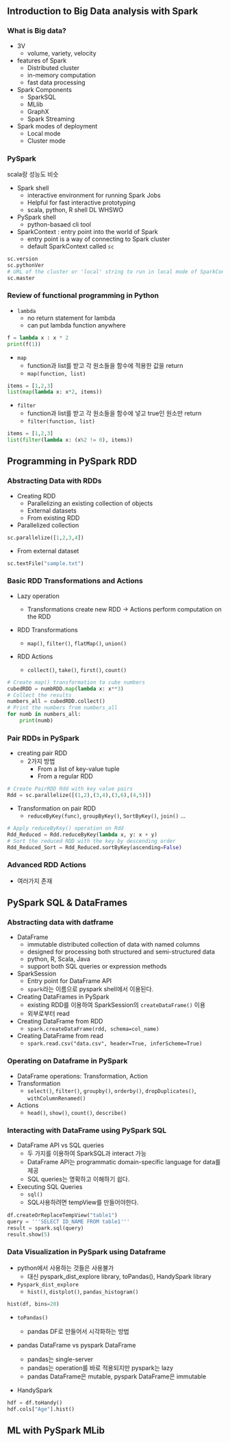## Introduction to Big Data analysis with Spark
### What is Big data?
- 3V
  - volume, variety, velocity
- features of Spark
  - Distributed cluster
  - in-memory computation
  - fast data processing
- Spark Components
  - SparkSQL
  - MLlib
  - GraphX
  - Spark Streaming
- Spark modes of deployment
  - Local mode 
  - Cluster mode

### PySpark
scala랑 성능도 비슷

- Spark shell
  - interactive environment for running Spark Jobs
  - Helpful for fast interactive prototyping 
  - scala, python, R shell DL WHSWO
- PySpark shell
  - python-basaed cli tool
- SparkContext : entry point into the world of Spark
  - entry point is a way of connecting to Spark cluster
  - default SparkContext called `sc`

```python
sc.version
sc.pythonVer
# URL of the cluster or 'local' string to run in local mode of SparkContext
sc.master
```

### Review of functional programming in Python
- `lambda`
  - no return statement for lambda
  - can put lambda function anywhere

```python
f = lambda x : x * 2
print(f(1))
```

- `map`
  - function과 list를 받고 각 원소들을 함수에 적용한 값을 return
  - `map(function, list)`

```python
items = [1,2,3]
list(map(lambda x: x*2, items))
```

- `filter`
  - function과 list를 받고 각 원소들을 함수에 넣고 true인 원소만 return
  - `filter(function, list)`

```python
items = [1,2,3]
list(filter(lambda x: (x%2 != 0), items))
```

## Programming in PySpark RDD

### Abstracting Data with RDDs
- Creating RDD
  - Parallelizing an existing collection of objects
  - External datasets
  - From existing RDD
- Parallelized collection
```python
sc.parallelize([1,2,3,4])
```
- From external dataset
```python
sc.textFile("sample.txt")
```

### Basic RDD Transformations and Actions
- Lazy operation
  - Transformations create new RDD -> Actions perform computation on the RDD

- RDD Transformations
  - `map()`, `filter()`, `flatMap()`, `union()`
- RDD Actions
  - `collect()`, `take()`, `first()`, `count()`

```python
# Create map() transformation to cube numbers
cubedRDD = numbRDD.map(lambda x: x**3)
# Collect the results
numbers_all = cubedRDD.collect()
# Print the numbers from numbers_all
for numb in numbers_all:
	print(numb)
```

### Pair RDDs in PySpark
- creating pair RDD
  - 2가지 방법
    - From a list of key-value tuple
    - From a regular RDD

```python
# Create PairRDD Rdd with key value pairs
Rdd = sc.parallelize([(1,2),(3,4),(3,6),(4,5)])
```
- Transformation on pair RDD
  - `reduceByKey(func)`, `groupByKey()`, `SortByKey()`, `join()` ...

```python
# Apply reduceByKey() operation on Rdd
Rdd_Reduced = Rdd.reduceByKey(lambda x, y: x + y)
# Sort the reduced RDD with the key by descending order
Rdd_Reduced_Sort = Rdd_Reduced.sortByKey(ascending=False)
```

### Advanced RDD Actions
- 여러가지 존재

## PySpark SQL & DataFrames
### Abstracting data with datframe
- DataFrame
  - immutable distributed collection of data with named columns
  - designed for processing both structured and semi-structured data
  - python, R, Scala, Java
  - support both SQL queries or expression methods
- SparkSession
  - Entry point for DataFrame API
  - `spark`라는 이름으로 pyspark shell에서 이용된다.
- Creating DataFrames in PySpark
  - existing RDD를 이용하여 SparkSession의 `createDataFrame()` 이용
  - 외부로부터 read
- Creating DataFrame from RDD
  - `spark.createDataFrame(rdd, schema=col_name)`
- Creating DataFrame from read
  - `spark.read.csv("data.csv", header=True, inferScheme=True)`

### Operating on Dataframe in PySpark
- DataFrame operations: Transformation, Action
- Transformation
  - `select()`, `filter()`, `groupby()`, `orderby()`, `dropDuplicates()`, `withColumnRenamed()`
- Actions
  - `head()`, `show()`, `count()`, `describe()`

### Interacting with DataFrame using PySpark SQL
- DataFrame API vs SQL queries
  - 두 가지를 이용하여 SparkSQL과 interact 가능
  - DataFrame API는 programmatic domain-specific language for data를 제공
  - SQL queries는 명확하고 이해하기 쉽다.
- Executing SQL Queries
  - `sql()`
  - SQL사용하려면 tempView를 만들어야한다.

```python
df.createOrReplaceTempView("table1")
query = '''SELECT ID_NAME FROM table1'''
result = spark.sql(query)
result.show(5)
```

### Data Visualization in PySpark using Dataframe
- python에서 사용하는 것들은 사용불가
  - 대신 pyspark_dist_explore library, toPandas(), HandySpark library
- `Pyspark_dist_explore`
  - `hist()`, `distplot()`, `pandas_histogram()`
 
```python
hist(df, bins=20)
```

- `toPandas()`
  - pandas DF로 만들어서 시각화하는 방법
  
- pandas DataFrame vs pyspark DataFrame
  - pandas는 single-server
  - pandas는 operation를 바로 적용되지만 pyspark는 lazy
  - pandas DataFrame은 mutable, pyspark DataFrame은 immutable

- HandySpark

```python
hdf = df.toHandy()
hdf.cols["Age"].hist()
```

## ML with PySpark MLib